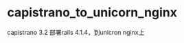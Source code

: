 capistrano_to_unicorn_nginx
===========================

capistrano 3.2  部署rails 4.1.4，到unicron  nginx上
